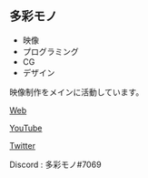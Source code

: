 ## 多彩モノ

- 映像
- プログラミング
- CG
- デザイン

映像制作をメインに活動しています。

[Web](https://discochan.github.io/)

[YouTube](https://www.youtube.com/channel/UCEyHsbXJc6I-3whBg5GvQCw)

[Twitter](https://twitter.com/_discorddddddd_)

Discord : 多彩モノ#7069

